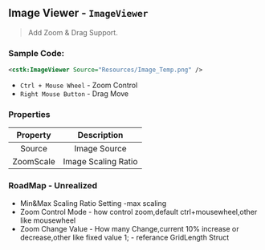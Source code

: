 ## Image Viewer - `ImageViewer`

> Add Zoom & Drag Support.

### Sample Code:

``` xml
<cstk:ImageViewer Source="Resources/Image_Temp.png" />
```

* `Ctrl + Mouse Wheel` - Zoom Control
* `Right Mouse Button` - Drag Move

### Properties

|Property|Description|
|:---:|:---:|
|Source|Image Source|
|ZoomScale|Image Scaling Ratio|



### RoadMap - Unrealized

* Min&Max Scaling Ratio Setting -max scaling
* Zoom Control Mode - how control zoom,default ctrl+mousewheel,other like mousewheel
* Zoom Change Value - How many Change,current 10% increase or decrease,other like fixed value 1; - referance GridLength Struct